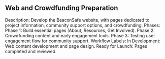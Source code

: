 ## Web and Crowdfunding Preparation ##
Description: Develop the BeaconSafe website, with pages dedicated to project information, community support options, and crowdfunding.
Phases:
Phase 1: Build essential pages (About, Resources, Get Involved).
Phase 2: Crowdfunding content and early engagement tools.
Phase 3: Testing user engagement flow for community support.
Workflow Labels:
In Development: Web content development and page design.
Ready for Launch: Pages completed and reviewed.
